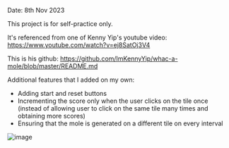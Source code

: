 Date: 8th Nov 2023

This project is for self-practice only.

It's referenced from one of Kenny Yip's youtube video: https://www.youtube.com/watch?v=ej8SatOj3V4

This is his github: https://github.com/ImKennyYip/whac-a-mole/blob/master/README.md

Additional features that I added on my own:
- Adding start and reset buttons
- Incrementing the score only when the user clicks on the tile once (instead of allowing user to click on the same tile many times and obtaining more scores)
-  Ensuring that the mole is generated on a different tile on every interval

![image](https://github.com/iyanmokhdzir/Whac-A-Mole/assets/44695501/f3b56d8e-fb0f-4498-98fd-8c3ea8ba7b3a)
